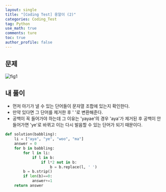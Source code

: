 ```yaml
---
layout: single
title: "[Coding Test] 옹알이 (2)"
categories: Coding_Test
tag: Python
use_math: true
comments: ture
toc: true
author_profile: false
---
```


## 문제 
![fig1]({{site.url}}/images/2023-05-29-ct1/문제설명.png)

## 내 풀이
* 먼저 아기가 낼 수 있는 단어들이 문자열 조합에 있는지 확인한다.
* 만약 있다면 그 단어를 제거한 후 ' '로 변환해준다. 
* 공백이 꼭 들어가야 하는데 그 이유는 'yayae'의 경우 'aya'가 제거된 후 공백이 안들어가면 'ye'로 바뀌고 이는 다시 발음할 수 있는 단어가 되기 때문이다.


```python
def solution(babbling):
    li = ["aya", "ye", "woo", "ma"]
    answer = 0
    for b in babbling:
        for l in li:
            if l in b:
                if l*2 not in b:
                    b = b.replace(l, ' ')
        b = b.strip()
        if len(b)==0:
            answer+=1
    return answer
```